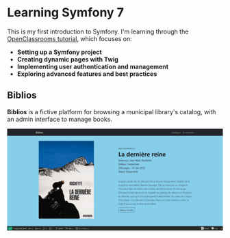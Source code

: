 # Learning Symfony 7

This is my first introduction to Symfony. I'm learning through the [OpenClassrooms tutorial](https://openclassrooms.com/fr/courses/8264046-construisez-un-site-web-a-laide-du-framework-symfony-7), which focuses on:

- **Setting up a Symfony project**
- **Creating dynamic pages with Twig**
- **Implementing user authentication and management**
- **Exploring advanced features and best practices**

## Biblios

**Biblios** is a fictive platform for browsing a municipal library's catalog, with an admin interface to manage books.

![capture d'écran du projet Biblios - section "Voir un livre"](assets/img/img-readme1.png)
